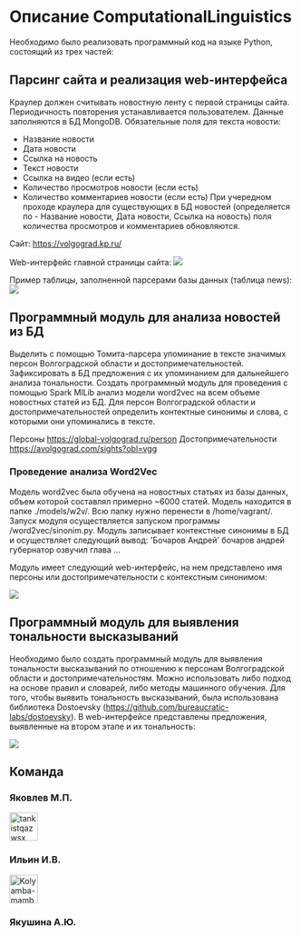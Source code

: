 # Описание ComputationalLinguistics
Необходимо было реализовать программный код на языке Python, состоящий из трех частей:
## Парсинг сайта и реализация web-интерфейса
Краулер должен считывать новостную ленту с первой страницы сайта. Периодичность повторения устанавливается пользователем. Данные
заполняются в БД MongoDB. Обязательные поля для текста новости:
- Название новости
- Дата новости
- Ссылка на новость
- Текст новости
- Ссылка на видео (если есть)
- Количество просмотров новости (если есть)
- Количество комментариев новости (если есть)
При учередном проходе краулера для существующих в БД новостей (определяется по -
Название новости, Дата новости, Ссылка на новость) поля количества просмотров и
комментариев обновляются.

Сайт: https://volgograd.kp.ru/

Web-интерфейс главной страницы сайта:
![](https://sun1-83.userapi.com/_UDXGWSvXsVRmmfjF1v_1qtb9ZzONm2eu-SAPQ/yUTjudnsQKM.jpg)

Пример таблицы, заполненной парсерами базы данных (таблица news):
![](https://sun1-91.userapi.com/9ShQz1AIb5e5E0Sgvx7qX0hlgjy3nfo2QEhwkQ/iVDNbiGI0Mw.jpg)

##  Программный модуль для анализа новостей из БД
Выделить с помощью Томита-парсера упоминание в тексте значимых персон Волгоградской области и
достопримечательностей. Зафиксировать в БД предложения с их упоминанием для
дальнейшего анализа тональности.
Создать программный модуль для проведения с помощью Spark MlLib анализ модели
word2vec на всем объеме новостных статей из БД. Для персон Волгоградской области и
достопримечательностей определить контектные синонимы и слова, с которыми они
упоминались в тексте.

Персоны https://global-volgograd.ru/person
Достопримечательности https://avolgograd.com/sights?obl=vgg

### Проведение анализа Word2Vec
Модель word2vec была обучена на новостных статьях из базы данных, объем которой составлял примерно ~6000 статей. Модель находится в папке ./models/w2v/. Всю папку нужно перенести в /home/vagrant/. Запуск модуля осуществляется запуском программы /word2vec/sinonim.py. Модуль записывает контекстные синонимы в БД и осуществляет следующий вывод:
'Бочаров Андрей'
бочаров
андрей
губернатор
озвучил
глава
…

Модуль имеет следующий web-интерфейс, на нем представлено имя персоны или достопримечательности с контекстным синонимом: 

![](https://sun1-14.userapi.com/_2XZKDAUv_LBrJYoBS3yHzDMO9zY3Fqcl5MZ7w/Di7nABBQWeE.jpg)

## Программный модуль для выявления тональности высказываний
Необходимо было создать программный модуль для выявления тональности высказываний по отношению к
персонам Волгоградской области и достопримечательностям.
Можно использовать либо подход на основе правил и словарей, либо методы машинного
обучения.
Для того, чтобы выявить тональность высказываний, была использована библиотека Dostoevsky (https://github.com/bureaucratic-labs/dostoevsky).
В web-интерфейсе представлены предложения, выявленные на втором этапе и их тональность:

![](https://sun9-2.userapi.com/SpBfmkkT3_YnPXWZxxYF9Y1Y503MbSocBeKYyw/LjyGOiZQZQk.jpg)
## Команда
### Яковлев М.П.
<a href="https://github.com/asuka1211"> <img src="https://avatars3.githubusercontent.com/u/46578785?s=460&u=c301050dae5c4a86cf2121e9dafa9cdb711af9b6&v=4" alt="tankistqazwsx" width="50" height="50"> </a>
### Ильин И.В.
<a href="https://github.com/NihuakoNagasaki"><img src="https://avatars3.githubusercontent.com/u/50679153?s=400&v=4" alt="Kolyamba-mamba" width="50" height="50"> </a>
### Якушина А.Ю.
<a href="https://github.com/AstMo" alt="Kolyamba-mamba" width="50" height="50"> </a>

